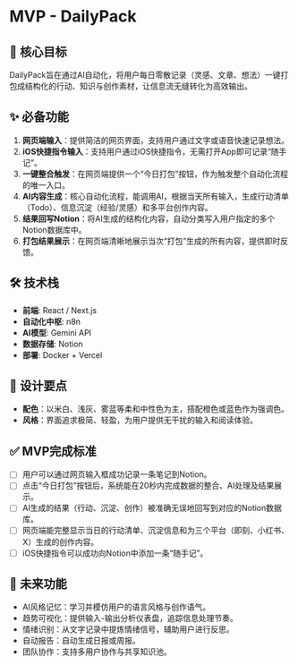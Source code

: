 # MVP - DailyPack

## 🎯 核心目标
DailyPack旨在通过AI自动化，将用户每日零散记录（灵感、文章、想法）一键打包成结构化的行动、知识与创作素材，让信息流无缝转化为高效输出。

## ✨ 必备功能
1.  **网页端输入**：提供简洁的网页界面，支持用户通过文字或语音快速记录想法。
2.  **iOS快捷指令输入**：支持用户通过iOS快捷指令，无需打开App即可记录“随手记”。
3.  **一键整合触发**：在网页端提供一个“今日打包”按钮，作为触发整个自动化流程的唯一入口。
4.  **AI内容生成**：核心自动化流程，能调用AI，根据当天所有输入，生成行动清单（Todo）、信息沉淀（经验/灵感）和多平台创作内容。
5.  **结果回写Notion**：将AI生成的结构化内容，自动分类写入用户指定的多个Notion数据库中。
6.  **打包结果展示**：在网页端清晰地展示当次“打包”生成的所有内容，提供即时反馈。

## 🛠 技术栈
- **前端**: React / Next.js
- **自动化中枢**: n8n
- **AI模型**: Gemini API
- **数据存储**: Notion
- **部署**: Docker + Vercel

## 🎨 设计要点
- **配色**：以米白、浅灰、雾蓝等柔和中性色为主，搭配橙色或蓝色作为强调色。
- **风格**：界面追求极简、轻盈，为用户提供无干扰的输入和阅读体验。

## ✅ MVP完成标准
- [ ] 用户可以通过网页输入框成功记录一条笔记到Notion。
- [ ] 点击“今日打包”按钮后，系统能在20秒内完成数据的整合、AI处理及结果展示。
- [ ] AI生成的结果（行动、沉淀、创作）被准确无误地回写到对应的Notion数据库。
- [ ] 网页端能完整显示当日的行动清单、沉淀信息和为三个平台（即刻、小红书、X）生成的创作内容。
- [ ] iOS快捷指令可以成功向Notion中添加一条“随手记”。

## 🚀 未来功能
- AI风格记忆：学习并模仿用户的语言风格与创作语气。
- 趋势可视化：提供输入-输出分析仪表盘，追踪信息处理节奏。
- 情绪识别：从文字记录中提炼情绪信号，辅助用户进行反思。
- 自动报告：自动生成日报或周报。
- 团队协作：支持多用户协作与共享知识池。